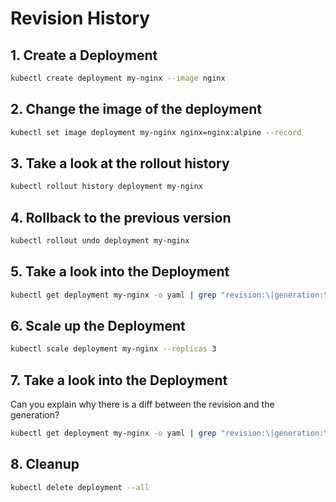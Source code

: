 # Revision History

## 1. Create a Deployment

```bash
kubectl create deployment my-nginx --image nginx
```

## 2. Change the image of the deployment

```bash
kubectl set image deployment my-nginx nginx=nginx:alpine --record
```

## 3. Take a look at the rollout history

```bash
kubectl rollout history deployment my-nginx
```

## 4. Rollback to the previous version

```bash
kubectl rollout undo deployment my-nginx
```

## 5. Take a look into the Deployment

```bash
kubectl get deployment my-nginx -o yaml | grep "revision:\|generation:\|resourceVersion:"
```

## 6. Scale up the Deployment

```bash
kubectl scale deployment my-nginx --replicas 3
```

## 7. Take a look into the Deployment

Can you explain why there is a diff between the revision and the generation?

```bash
kubectl get deployment my-nginx -o yaml | grep "revision:\|generation:\|resourceVersion:"
```

## 8. Cleanup

```bash
kubectl delete deployment --all
```

